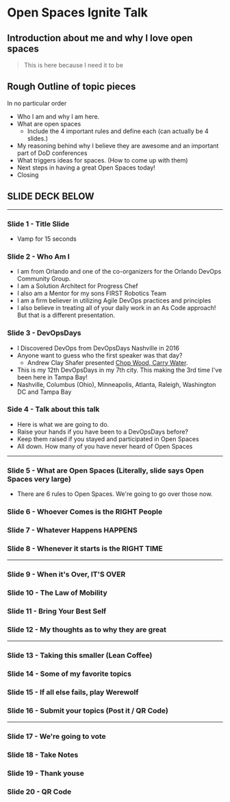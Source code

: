 # Open Spaces Ignite Talk

## Introduction about me and why I love open spaces

> This is here because I need it to be

## Rough Outline of topic pieces

In no particular order

* Who I am and why I am here.
* What are open spaces
  * Include the 4 important rules and define each (can actually be 4 slides.)
* My reasoning behind why I believe they are awesome and an important part of DoD conferences
* What triggers ideas for spaces. (How to come up with them)
* Next steps in having a great Open Spaces today!
* Closing

## SLIDE DECK BELOW

---

### Slide 1 - Title Slide

* Vamp for 15 seconds

### Slide 2 - Who Am I

* I am from Orlando and one of the co-organizers for the Orlando DevOps Community Group.
* I am a Solution Architect for Progress Chef
* I also am a Mentor for my sons FIRST Robotics Team
* I am a firm believer in utilizing Agile DevOps practices and principles
* I also believe in treating all of your daily work in an As Code approach! But that is a different presentation.

### Slide 3 - DevOpsDays

* I Discovered DevOps from DevOpsDays Nashville in 2016
* Anyone want to guess who the first speaker was that day?
  * Andrew Clay Shafer presented [Chop Wood, Carry Water](https://www.youtube.com/watch?v=1Sy3XfC0qv8).
* This is my 12th DevOpsDays in my 7th city. This making the 3rd time I've been here in Tampa Bay!
* Nashville, Columbus (Ohio), Minneapolis, Atlanta, Raleigh, Washington DC and Tampa Bay

### Side 4 - Talk about this talk

* Here is what we are going to do.
* Raise your hands if you have been to a DevOpsDays before?
* Keep them raised if you stayed and participated in Open Spaces
* All down. How many of you have never heard of Open Spaces

---

### Slide 5 - What are Open Spaces (Literally, slide says Open Spaces very large)

* There are 6 rules to Open Spaces. We're going to go over those now.

### Slide 6 - Whoever Comes is the RIGHT People

### Slide 7 - Whatever Happens HAPPENS

### Slide 8 - Whenever it starts is the RIGHT TIME

---

### Slide 9 - When it's Over, IT'S OVER

### Slide 10 - The Law of Mobility

### Slide 11 - Bring Your Best Self

### Slide 12 - My thoughts as to why they are great

---

### Slide 13 - Taking this smaller (Lean Coffee)

### Slide 14 - Some of my favorite topics

### Slide 15 - If all else fails, play Werewolf

### Slide 16 - Submit your topics (Post it / QR Code)

---

### Slide 17 - We're going to vote

### Slide 18 - Take Notes

### Slide 19 - Thank youse

### Slide 20 - QR Code